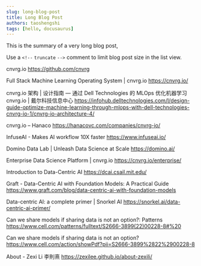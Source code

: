 ```yaml
---
slug: long-blog-post
title: Long Blog Post
authors: taoshengshi
tags: [hello, docusaurus]
---
```


This is the summary of a very long blog post,

Use a `<!--` `truncate` `-->` comment to limit blog post size in the list view.

<!--truncate-->


cnvrg.io
https://github.com/cnvrg

Full Stack Machine Learning Operating System | cnvrg.io
https://cnvrg.io/

cnvrg.io 架构 | 设计指南 — 通过 Dell Technologies 的 MLOps 优化机器学习 cnvrg.io | 戴尔科技信息中心
https://infohub.delltechnologies.com/l/design-guide-optimize-machine-learning-through-mlops-with-dell-technologies-cnvrg-io-1/cnvrg-io-architecture-4/

cnvrg.io – Hanaco
https://hanacovc.com/companies/cnvrg-io/

InfuseAI - Makes AI workflow 10X faster
https://www.infuseai.io/

Domino Data Lab | Unleash Data Science at Scale
https://domino.ai/

Enterprise Data Science Platform | cnvrg.io
https://cnvrg.io/enterprise/

Introduction to Data-Centric AI
https://dcai.csail.mit.edu/

Graft - Data-Centric AI with Foundation Models: A Practical Guide
https://www.graft.com/blog/data-centric-ai-with-foundation-models

Data-centric AI: a complete primer | Snorkel AI
https://snorkel.ai/data-centric-ai-primer/

Can we share models if sharing data is not an option?: Patterns
https://www.cell.com/patterns/fulltext/S2666-3899(22)00228-8#%20

Can we share models if sharing data is not an option?
https://www.cell.com/action/showPdf?pii=S2666-3899%2822%2900228-8

About - Zexi Li 李則熹
https://zexilee.github.io/about-zexili/
